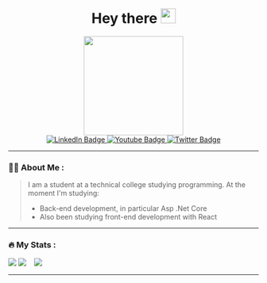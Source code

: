 <div id="header" align="center">
	<h1>Hey there <img src="https://media.giphy.com/media/hvRJCLFzcasrR4ia7z/giphy.gif" width="30px"/></h1>
	<img src="https://media.giphy.com/media/5eLDrEaRGHegx2FeF2/giphy.gif" width="200"/>
	<div id="badges">
	  <a href="">
	    <img src="https://img.shields.io/badge/Telegram-blue?style=for-the-badge&logo=Telegram&logoColor=white" alt="LinkedIn Badge"/>
	  </a>
	  <a href="">
	    <img src="https://img.shields.io/badge/Gmail-white?style=for-the-badge&logo=Gmail&logoColor=black" alt="Youtube Badge"/>
	  </a>
	  <a href="your-twitter-URL">
    <img src="https://img.shields.io/badge/YouTube-red?style=for-the-badge&logo=youtube&logoColor=white" alt="Twitter Badge"/>
	  </a>
	</div>
	<img src="https://komarev.com/ghpvc/?username=F1st3K&style=for-the-badge&color=blue" alt=""/>
</div>

----------------------------------------------------------------

### :man_technologist: About Me : 
> I am a student at a technical college studying programming. At the moment I'm studying: 
> * Back-end development, in particular Asp .Net Core
> *  Also been studying front-end development with React

----------------------------------------------------------------

### :fire: My Stats :
![](http://github-profile-summary-cards.vercel.app/api/cards/profile-details?username=F1st3K&theme=nord_dark)     ![](http://github-profile-summary-cards.vercel.app/api/cards/most-commit-language?username=F1st3K&theme=nord_dark)&nbsp;&nbsp;&nbsp;&nbsp;![](http://github-profile-summary-cards.vercel.app/api/cards/productive-time?username=F1st3K&theme=nord_dark&utcOffset=3)

----------------------------------------------------------------


